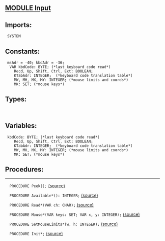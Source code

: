 
## [MODULE Input](https://github.com/io-core/Oberon/blob/main/Input.Mod)

  ## Imports:
` SYSTEM`

## Constants:
```
 msAdr = -40; kbdAdr = -36;
  VAR kbdCode: BYTE; (*last keyboard code read*)
    Recd, Up, Shift, Ctrl, Ext: BOOLEAN;
    KTabAdr: INTEGER;  (*keyboard code translation table*)
    MW, MH, MX, MY: INTEGER; (*mouse limits and coords*)
    MK: SET; (*mouse keys*)

```
## Types:
```


```
## Variables:
```
 kbdCode: BYTE; (*last keyboard code read*)
    Recd, Up, Shift, Ctrl, Ext: BOOLEAN;
    KTabAdr: INTEGER;  (*keyboard code translation table*)
    MW, MH, MX, MY: INTEGER; (*mouse limits and coords*)
    MK: SET; (*mouse keys*)

```
## Procedures:
---

`  PROCEDURE Peek();` [(source)](https://github.com/io-orig/System/blob/main/Input.Mod#L19)


`  PROCEDURE Available*(): INTEGER;` [(source)](https://github.com/io-orig/System/blob/main/Input.Mod#L35)


`  PROCEDURE Read*(VAR ch: CHAR);` [(source)](https://github.com/io-orig/System/blob/main/Input.Mod#L40)


`  PROCEDURE Mouse*(VAR keys: SET; VAR x, y: INTEGER);` [(source)](https://github.com/io-orig/System/blob/main/Input.Mod#L50)


`  PROCEDURE SetMouseLimits*(w, h: INTEGER);` [(source)](https://github.com/io-orig/System/blob/main/Input.Mod#L59)


`  PROCEDURE Init*;` [(source)](https://github.com/io-orig/System/blob/main/Input.Mod#L63)

